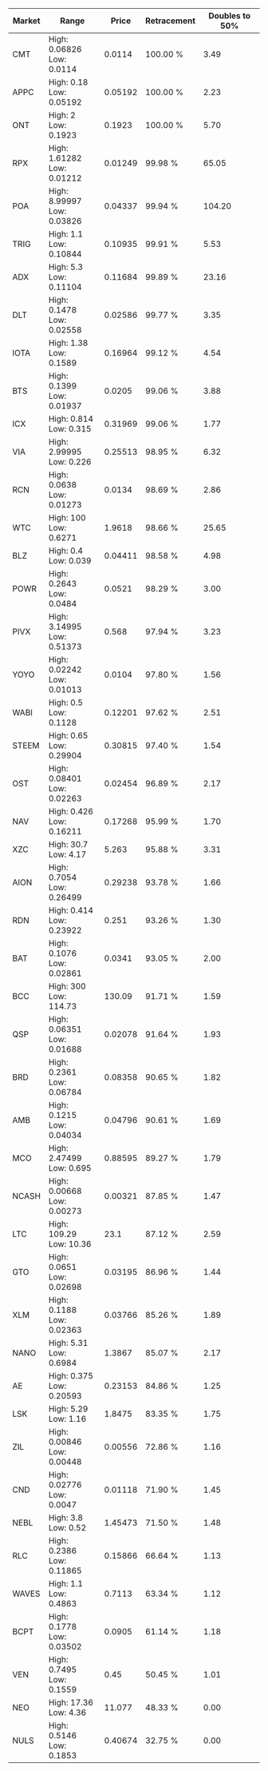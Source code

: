 | Market | Range | Price| Retracement | Doubles to 50% |
| --- | --- | --- | --- | --- |
| CMT | High: 0.06826<br />Low: 0.0114 | 0.0114 | 100.00 % | 3.49 |
| APPC | High: 0.18<br />Low: 0.05192 | 0.05192 | 100.00 % | 2.23 |
| ONT | High: 2<br />Low: 0.1923 | 0.1923 | 100.00 % | 5.70 |
| RPX | High: 1.61282<br />Low: 0.01212 | 0.01249 | 99.98 % | 65.05 |
| POA | High: 8.99997<br />Low: 0.03826 | 0.04337 | 99.94 % | 104.20 |
| TRIG | High: 1.1<br />Low: 0.10844 | 0.10935 | 99.91 % | 5.53 |
| ADX | High: 5.3<br />Low: 0.11104 | 0.11684 | 99.89 % | 23.16 |
| DLT | High: 0.1478<br />Low: 0.02558 | 0.02586 | 99.77 % | 3.35 |
| IOTA | High: 1.38<br />Low: 0.1589 | 0.16964 | 99.12 % | 4.54 |
| BTS | High: 0.1399<br />Low: 0.01937 | 0.0205 | 99.06 % | 3.88 |
| ICX | High: 0.814<br />Low: 0.315 | 0.31969 | 99.06 % | 1.77 |
| VIA | High: 2.99995<br />Low: 0.226 | 0.25513 | 98.95 % | 6.32 |
| RCN | High: 0.0638<br />Low: 0.01273 | 0.0134 | 98.69 % | 2.86 |
| WTC | High: 100<br />Low: 0.6271 | 1.9618 | 98.66 % | 25.65 |
| BLZ | High: 0.4<br />Low: 0.039 | 0.04411 | 98.58 % | 4.98 |
| POWR | High: 0.2643<br />Low: 0.0484 | 0.0521 | 98.29 % | 3.00 |
| PIVX | High: 3.14995<br />Low: 0.51373 | 0.568 | 97.94 % | 3.23 |
| YOYO | High: 0.02242<br />Low: 0.01013 | 0.0104 | 97.80 % | 1.56 |
| WABI | High: 0.5<br />Low: 0.1128 | 0.12201 | 97.62 % | 2.51 |
| STEEM | High: 0.65<br />Low: 0.29904 | 0.30815 | 97.40 % | 1.54 |
| OST | High: 0.08401<br />Low: 0.02263 | 0.02454 | 96.89 % | 2.17 |
| NAV | High: 0.426<br />Low: 0.16211 | 0.17268 | 95.99 % | 1.70 |
| XZC | High: 30.7<br />Low: 4.17 | 5.263 | 95.88 % | 3.31 |
| AION | High: 0.7054<br />Low: 0.26499 | 0.29238 | 93.78 % | 1.66 |
| RDN | High: 0.414<br />Low: 0.23922 | 0.251 | 93.26 % | 1.30 |
| BAT | High: 0.1076<br />Low: 0.02861 | 0.0341 | 93.05 % | 2.00 |
| BCC | High: 300<br />Low: 114.73 | 130.09 | 91.71 % | 1.59 |
| QSP | High: 0.06351<br />Low: 0.01688 | 0.02078 | 91.64 % | 1.93 |
| BRD | High: 0.2361<br />Low: 0.06784 | 0.08358 | 90.65 % | 1.82 |
| AMB | High: 0.1215<br />Low: 0.04034 | 0.04796 | 90.61 % | 1.69 |
| MCO | High: 2.47499<br />Low: 0.695 | 0.88595 | 89.27 % | 1.79 |
| NCASH | High: 0.00668<br />Low: 0.00273 | 0.00321 | 87.85 % | 1.47 |
| LTC | High: 109.29<br />Low: 10.36 | 23.1 | 87.12 % | 2.59 |
| GTO | High: 0.0651<br />Low: 0.02698 | 0.03195 | 86.96 % | 1.44 |
| XLM | High: 0.1188<br />Low: 0.02363 | 0.03766 | 85.26 % | 1.89 |
| NANO | High: 5.31<br />Low: 0.6984 | 1.3867 | 85.07 % | 2.17 |
| AE | High: 0.375<br />Low: 0.20593 | 0.23153 | 84.86 % | 1.25 |
| LSK | High: 5.29<br />Low: 1.16 | 1.8475 | 83.35 % | 1.75 |
| ZIL | High: 0.00846<br />Low: 0.00448 | 0.00556 | 72.86 % | 1.16 |
| CND | High: 0.02776<br />Low: 0.0047 | 0.01118 | 71.90 % | 1.45 |
| NEBL | High: 3.8<br />Low: 0.52 | 1.45473 | 71.50 % | 1.48 |
| RLC | High: 0.2386<br />Low: 0.11865 | 0.15866 | 66.64 % | 1.13 |
| WAVES | High: 1.1<br />Low: 0.4863 | 0.7113 | 63.34 % | 1.12 |
| BCPT | High: 0.1778<br />Low: 0.03502 | 0.0905 | 61.14 % | 1.18 |
| VEN | High: 0.7495<br />Low: 0.1559 | 0.45 | 50.45 % | 1.01 |
| NEO | High: 17.36<br />Low: 4.36 | 11.077 | 48.33 % | 0.00 |
| NULS | High: 0.5146<br />Low: 0.1853 | 0.40674 | 32.75 % | 0.00 |
